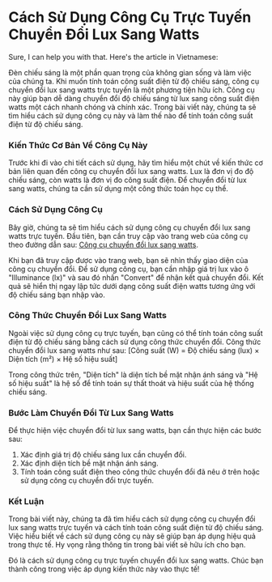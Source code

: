 Cách Sử Dụng Công Cụ Trực Tuyến Chuyển Đổi Lux Sang Watts
=========================================================

Sure, I can help you with that. Here's the article in Vietnamese:

Đèn chiếu sáng là một phần quan trọng của không gian sống và làm việc của chúng ta. Khi muốn tính toán công suất điện từ độ chiếu sáng, công cụ chuyển đổi lux sang watts trực tuyến là một phương tiện hữu ích. Công cụ này giúp bạn dễ dàng chuyển đổi độ chiếu sáng từ lux sang công suất điện watts một cách nhanh chóng và chính xác. Trong bài viết này, chúng ta sẽ tìm hiểu cách sử dụng công cụ này và làm thế nào để tính toán công suất điện từ độ chiếu sáng.

### Kiến Thức Cơ Bản Về Công Cụ Này

Trước khi đi vào chi tiết cách sử dụng, hãy tìm hiểu một chút về kiến thức cơ bản liên quan đến công cụ chuyển đổi lux sang watts. Lux là đơn vị đo độ chiếu sáng, còn watts là đơn vị đo công suất điện. Để chuyển đổi từ lux sang watts, chúng ta cần sử dụng một công thức toán học cụ thể.

### Cách Sử Dụng Công Cụ

Bây giờ, chúng ta sẽ tìm hiểu cách sử dụng công cụ chuyển đổi lux sang watts trực tuyến. Đầu tiên, bạn cần truy cập vào trang web của công cụ theo đường dẫn sau: [Công cụ chuyển đổi lux sang watts](https://www.onlinecalculatorsfree.com/vi/tools/lux-to-watt-calculator.html).

Khi bạn đã truy cập được vào trang web, bạn sẽ nhìn thấy giao diện của công cụ chuyển đổi. Để sử dụng công cụ, bạn cần nhập giá trị lux vào ô "Illuminance (lx)" và sau đó nhấn "Convert" để nhận kết quả chuyển đổi. Kết quả sẽ hiển thị ngay lập tức dưới dạng công suất điện watts tương ứng với độ chiếu sáng bạn nhập vào.

### Công Thức Chuyển Đổi Lux Sang Watts

Ngoài việc sử dụng công cụ trực tuyến, bạn cũng có thể tính toán công suất điện từ độ chiếu sáng bằng cách sử dụng công thức chuyển đổi. Công thức chuyển đổi lux sang watts như sau: \[Công suất (W) = Độ chiếu sáng (lux) × Diện tích (m²) × Hệ số hiệu suất\]

Trong công thức trên, "Diện tích" là diện tích bề mặt nhận ánh sáng và "Hệ số hiệu suất" là hệ số để tính toán sự thất thoát và hiệu suất của hệ thống chiếu sáng.

### Bước Làm Chuyển Đổi Từ Lux Sang Watts

Để thực hiện việc chuyển đổi từ lux sang watts, bạn cần thực hiện các bước sau:

1. Xác định giá trị độ chiếu sáng lux cần chuyển đổi.
2. Xác định diện tích bề mặt nhận ánh sáng.
3. Tính toán công suất điện theo công thức chuyển đổi đã nêu ở trên hoặc sử dụng công cụ chuyển đổi trực tuyến.

### Kết Luận

Trong bài viết này, chúng ta đã tìm hiểu cách sử dụng công cụ chuyển đổi lux sang watts trực tuyến và cách tính toán công suất điện từ độ chiếu sáng. Việc hiểu biết về cách sử dụng công cụ này sẽ giúp bạn áp dụng hiệu quả trong thực tế. Hy vọng rằng thông tin trong bài viết sẽ hữu ích cho bạn.

Đó là cách sử dụng công cụ trực tuyến chuyển đổi lux sang watts. Chúc bạn thành công trong việc áp dụng kiến thức này vào thực tế!